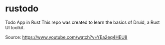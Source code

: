 # rustodo
Todo App in Rust
This repo was created to learn the basics of Druid, a Rust UI toolkit. 

Source: https://www.youtube.com/watch?v=YEa2eq4HEU8
